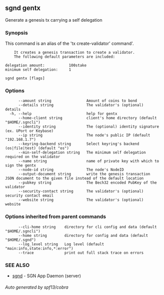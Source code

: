 ## sgnd gentx

Generate a genesis tx carrying a self delegation

### Synopsis

This command is an alias of the 'tx create-validator' command'.

		It creates a genesis transaction to create a validator. 
		The following default parameters are included: 
		    
	delegation amount:           100stake
	minimum self delegation:     1


```
sgnd gentx [flags]
```

### Options

```
      --amount string                Amount of coins to bond
      --details string               The validator's (optional) details
  -h, --help                         help for gentx
      --home-client string           client's home directory (default "$HOME/.sgncli")
      --identity string              The (optional) identity signature (ex. UPort or Keybase)
      --ip string                    The node's public IP (default "192.168.1.7")
      --keyring-backend string       Select keyring's backend (os|file|test) (default "os")
      --min-self-delegation string   The minimum self delegation required on the validator
      --name string                  name of private key with which to sign the gentx
      --node-id string               The node's NodeID
      --output-document string       write the genesis transaction JSON document to the given file instead of the default location
      --pubkey string                The Bech32 encoded PubKey of the validator
      --security-contact string      The validator's (optional) security contact email
      --website string               The validator's (optional) website
```

### Options inherited from parent commands

```
      --cli-home string    directory for cli config and data (default "$HOME/.sgncli")
      --home string        directory for config and data (default "$HOME/.sgnd")
      --log_level string   Log level (default "main:info,state:info,*:error")
      --trace              print out full stack trace on errors
```

### SEE ALSO

* [sgnd](sgnd.md)	 - SGN App Daemon (server)

###### Auto generated by spf13/cobra
